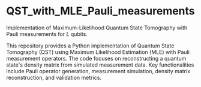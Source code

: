 
# QST_with_MLE_Pauli_measurements

Implementation of Maximum-Likelihood Quantum State Tomography with Pauli measurements for $L$ qubits.

This repository provides a Python implementation of Quantum State Tomography (QST) using Maximum Likelihood Estimation (MLE) with Pauli measurement operators. The code focuses on reconstructing a quantum state's density matrix from simulated measurement data. Key functionalities include Pauli operator generation, measurement simulation, density matrix reconstruction, and validation metrics.

